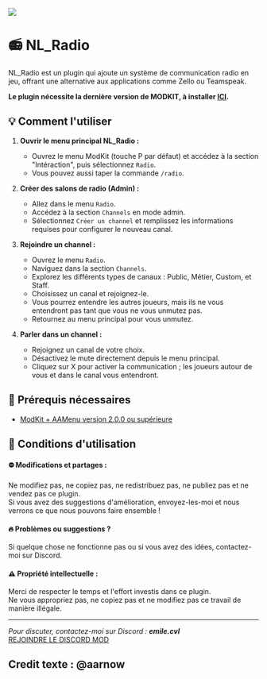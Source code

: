![](https://i.ibb.co/wwZ7BtH/Copie-de-NL-BANK-2.png) 

# 📻 **NL_Radio**
NL_Radio est un plugin qui ajoute un système de communication radio en jeu, offrant une alternative aux applications comme Zello ou Teamspeak. 

**Le plugin nécessite la dernière version de MODKIT, à installer [ICI](https://github.com/Aarnow/NovaLife_ModKit-Releases/releases/latest).**

## 💡 **Comment l'utiliser**

1) **Ouvrir le menu principal NL_Radio :**
   - Ouvrez le menu ModKit (touche P par défaut) et accédez à la section "Intéraction", puis sélectionnez `Radio`.
   - Vous pouvez aussi taper la commande `/radio`.

2) **Créer des salons de radio (Admin) :**
   - Allez dans le menu `Radio`.
   - Accédez à la section `Channels` en mode admin.
   - Sélectionnez `Créer un channel` et remplissez les informations requises pour configurer le nouveau canal.

3) **Rejoindre un channel :**
   - Ouvrez le menu `Radio`.
   - Naviguez dans la section `Channels`.
   - Explorez les différents types de canaux : Public, Métier, Custom, et Staff.
   - Choisissez un canal et rejoignez-le.
   - Vous pourrez entendre les autres joueurs, mais ils ne vous entendront pas tant que vous ne vous unmutez pas.
   - Retournez au menu principal pour vous unmutez.

4) **Parler dans un channel :**
   - Rejoignez un canal de votre choix.
   - Désactivez le mute directement depuis le menu principal.
   - Cliquez sur X pour activer la communication ; les joueurs autour de vous et dans le canal vous entendront.

## 📌 **Prérequis nécessaires**

- [ModKit + AAMenu version 2.0.0 ou supérieure](https://github.com/Aarnow/NovaLife_ModKit-Releases/releases/latest)

## 🔑 **Conditions d'utilisation**

#### ⛔️ **Modifications et partages :**
Ne modifiez pas, ne copiez pas, ne redistribuez pas, ne publiez pas et ne vendez pas ce plugin.  
Si vous avez des suggestions d'amélioration, envoyez-les-moi et nous verrons ce que nous pouvons faire ensemble !

#### 🔥 **Problèmes ou suggestions ?**
Si quelque chose ne fonctionne pas ou si vous avez des idées, contactez-moi sur Discord.

#### ⚠️ **Propriété intellectuelle :**
Merci de respecter le temps et l'effort investis dans ce plugin.  
Ne vous appropriez pas, ne copiez pas et ne modifiez pas ce travail de manière illégale.

---

*Pour discuter, contactez-moi sur Discord : **emile.cvl***  
[REJOINDRE LE DISCORD MOD](https://discord.gg/8j2suEE9Mf)

Credit texte : @aarnow
---

